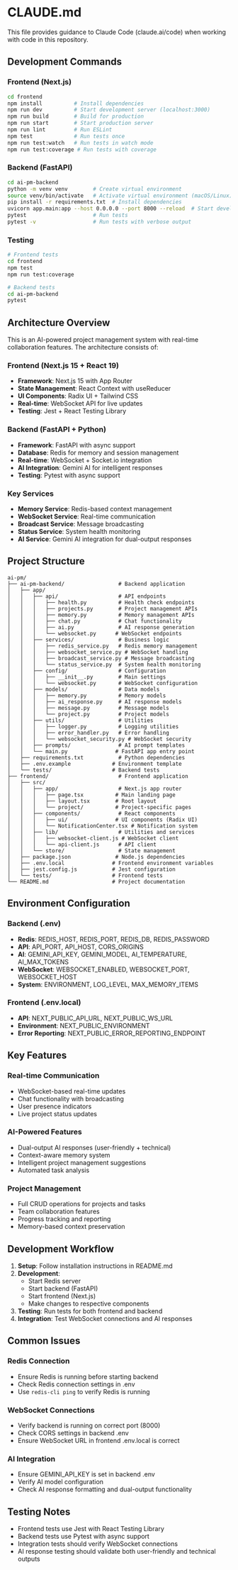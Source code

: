 # CLAUDE.md

This file provides guidance to Claude Code (claude.ai/code) when working with code in this repository.

## Development Commands

### Frontend (Next.js)
```bash
cd frontend
npm install          # Install dependencies
npm run dev          # Start development server (localhost:3000)
npm run build        # Build for production
npm run start        # Start production server
npm run lint         # Run ESLint
npm test             # Run tests once
npm run test:watch   # Run tests in watch mode
npm run test:coverage # Run tests with coverage
```

### Backend (FastAPI)
```bash
cd ai-pm-backend
python -m venv venv        # Create virtual environment
source venv/bin/activate   # Activate virtual environment (macOS/Linux)
pip install -r requirements.txt  # Install dependencies
uvicorn app.main:app --host 0.0.0.0 --port 8000 --reload  # Start development server
pytest                     # Run tests
pytest -v                  # Run tests with verbose output
```

### Testing
```bash
# Frontend tests
cd frontend
npm test
npm run test:coverage

# Backend tests
cd ai-pm-backend
pytest
```

## Architecture Overview

This is an AI-powered project management system with real-time collaboration features. The architecture consists of:

### Frontend (Next.js 15 + React 19)
- **Framework**: Next.js 15 with App Router
- **State Management**: React Context with useReducer
- **UI Components**: Radix UI + Tailwind CSS
- **Real-time**: WebSocket API for live updates
- **Testing**: Jest + React Testing Library

### Backend (FastAPI + Python)
- **Framework**: FastAPI with async support
- **Database**: Redis for memory and session management
- **Real-time**: WebSocket + Socket.io integration
- **AI Integration**: Gemini AI for intelligent responses
- **Testing**: Pytest with async support

### Key Services
- **Memory Service**: Redis-based context management
- **WebSocket Service**: Real-time communication
- **Broadcast Service**: Message broadcasting
- **Status Service**: System health monitoring
- **AI Service**: Gemini AI integration for dual-output responses

## Project Structure

```
ai-pm/
├── ai-pm-backend/                 # Backend application
│   ├── app/
│   │   ├── api/                   # API endpoints
│   │   │   ├── health.py          # Health check endpoints
│   │   │   ├── projects.py        # Project management APIs
│   │   │   ├── memory.py          # Memory management APIs
│   │   │   ├── chat.py            # Chat functionality
│   │   │   ├── ai.py              # AI response generation
│   │   │   └── websocket.py      # WebSocket endpoints
│   │   ├── services/              # Business logic
│   │   │   ├── redis_service.py   # Redis memory management
│   │   │   ├── websocket_service.py # WebSocket handling
│   │   │   ├── broadcast_service.py # Message broadcasting
│   │   │   └── status_service.py  # System health monitoring
│   │   ├── config/                # Configuration
│   │   │   ├── __init__.py        # Main settings
│   │   │   └── websocket.py       # WebSocket configuration
│   │   ├── models/                # Data models
│   │   │   ├── memory.py          # Memory models
│   │   │   ├── ai_response.py     # AI response models
│   │   │   ├── message.py         # Message models
│   │   │   └── project.py         # Project models
│   │   ├── utils/                 # Utilities
│   │   │   ├── logger.py          # Logging utilities
│   │   │   ├── error_handler.py   # Error handling
│   │   │   └── websocket_security.py # WebSocket security
│   │   ├── prompts/               # AI prompt templates
│   │   └── main.py               # FastAPI app entry point
│   ├── requirements.txt           # Python dependencies
│   ├── .env.example             # Environment template
│   └── tests/                   # Backend tests
├── frontend/                      # Frontend application
│   ├── src/
│   │   ├── app/                   # Next.js app router
│   │   │   ├── page.tsx          # Main landing page
│   │   │   ├── layout.tsx        # Root layout
│   │   │   └── project/          # Project-specific pages
│   │   ├── components/            # React components
│   │   │   ├── ui/               # UI components (Radix UI)
│   │   │   └── NotificationCenter.tsx # Notification system
│   │   ├── lib/                   # Utilities and services
│   │   │   ├── websocket-client.js # WebSocket client
│   │   │   └── api-client.js      # API client
│   │   └── store/                 # State management
│   ├── package.json              # Node.js dependencies
│   ├── .env.local               # Frontend environment variables
│   ├── jest.config.js           # Jest configuration
│   └── tests/                   # Frontend tests
└── README.md                    # Project documentation
```

## Environment Configuration

### Backend (.env)
- **Redis**: REDIS_HOST, REDIS_PORT, REDIS_DB, REDIS_PASSWORD
- **API**: API_PORT, API_HOST, CORS_ORIGINS
- **AI**: GEMINI_API_KEY, GEMINI_MODEL, AI_TEMPERATURE, AI_MAX_TOKENS
- **WebSocket**: WEBSOCKET_ENABLED, WEBSOCKET_PORT, WEBSOCKET_HOST
- **System**: ENVIRONMENT, LOG_LEVEL, MAX_MEMORY_ITEMS

### Frontend (.env.local)
- **API**: NEXT_PUBLIC_API_URL, NEXT_PUBLIC_WS_URL
- **Environment**: NEXT_PUBLIC_ENVIRONMENT
- **Error Reporting**: NEXT_PUBLIC_ERROR_REPORTING_ENDPOINT

## Key Features

### Real-time Communication
- WebSocket-based real-time updates
- Chat functionality with broadcasting
- User presence indicators
- Live project status updates

### AI-Powered Features
- Dual-output AI responses (user-friendly + technical)
- Context-aware memory system
- Intelligent project management suggestions
- Automated task analysis

### Project Management
- Full CRUD operations for projects and tasks
- Team collaboration features
- Progress tracking and reporting
- Memory-based context preservation

## Development Workflow

1. **Setup**: Follow installation instructions in README.md
2. **Development**: 
   - Start Redis server
   - Start backend (FastAPI)
   - Start frontend (Next.js)
   - Make changes to respective components
3. **Testing**: Run tests for both frontend and backend
4. **Integration**: Test WebSocket connections and AI responses

## Common Issues

### Redis Connection
- Ensure Redis is running before starting backend
- Check Redis connection settings in .env
- Use `redis-cli ping` to verify Redis is running

### WebSocket Connections
- Verify backend is running on correct port (8000)
- Check CORS settings in backend .env
- Ensure WebSocket URL in frontend .env.local is correct

### AI Integration
- Ensure GEMINI_API_KEY is set in backend .env
- Verify AI model configuration
- Check AI response formatting and dual-output functionality

## Testing Notes

- Frontend tests use Jest with React Testing Library
- Backend tests use Pytest with async support
- Integration tests should verify WebSocket connections
- AI response testing should validate both user-friendly and technical outputs